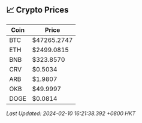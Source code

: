 ## 📈 Crypto Prices

| Coin | Price |
| ---- | ----- |
| BTC | $47265.2747 |
| ETH | $2499.0815 |
| BNB | $323.8570 |
| CRV | $0.5034 |
| ARB | $1.9807 |
| OKB | $49.9997 |
| DOGE | $0.0814 |

_Last Updated: 2024-02-10 16:21:38.392 +0800 HKT_